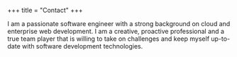 +++
title = "Contact"
+++

I am a passionate software engineer with a strong background on cloud and enterprise web development. 
I am a creative, proactive professional and a true team player that is willing to take on challenges and 
keep myself up-to-date with software development technologies. 
